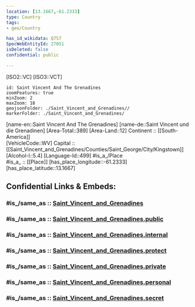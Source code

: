 ```yaml
---
location: [13.1667,-61.2333] 
type: Country
tags:
- geo/Country

has_id_wikidata: Q757 
SpocWebEntityId: 27051
isDeleted: false
confidential: public

---
```

[ISO2::VC] 
[ISO3::VCT] 

```leaflet
id: Saint Vincent And The Grenadines
zoomFeatures: true 
minZoom: 2 
maxZoom: 18
geojsonFolder: ./Saint_Vincent_and_Grenadines//
markerFolder: ./Saint_Vincent_and_Grenadines/
```

[name-en::Saint Vincent And The Grenadines] 
[name-de::Saint Vincent und die Grenadinen] 
[Area-Total::389] 
[Area-Land::12] 
Continent :: [[South-America]]  
[VehicleCode::WV] 
Capital :: [[Saint_Vincent_and_Grenadines/Counties/Saint_George/City/Kingstown]]  
[Alcohol-l::5.4] 
[Language-Id::499] 
#is_a_/Place  
#is_a_ :: [[Place]] 
[has_place_longitude::-61.2333] 
[has_place_latitude::13.1667] 


## Confidential Links & Embeds: 

### #is_/same_as :: [Saint_Vincent_and_Grenadines](/_Standards/Earth/Continent/America~Caribbean/Saint_Vincent_and_Grenadines.md) 

### #is_/same_as :: [Saint_Vincent_and_Grenadines.public](/_public/Earth/Continent/America~Caribbean/Saint_Vincent_and_Grenadines.public.md) 

### #is_/same_as :: [Saint_Vincent_and_Grenadines.internal](/_internal/Earth/Continent/America~Caribbean/Saint_Vincent_and_Grenadines.internal.md) 

### #is_/same_as :: [Saint_Vincent_and_Grenadines.protect](/_protect/Earth/Continent/America~Caribbean/Saint_Vincent_and_Grenadines.protect.md) 

### #is_/same_as :: [Saint_Vincent_and_Grenadines.private](/_private/Earth/Continent/America~Caribbean/Saint_Vincent_and_Grenadines.private.md) 

### #is_/same_as :: [Saint_Vincent_and_Grenadines.personal](/_personal/Earth/Continent/America~Caribbean/Saint_Vincent_and_Grenadines.personal.md) 

### #is_/same_as :: [Saint_Vincent_and_Grenadines.secret](/_secret/Earth/Continent/America~Caribbean/Saint_Vincent_and_Grenadines.secret.md)

